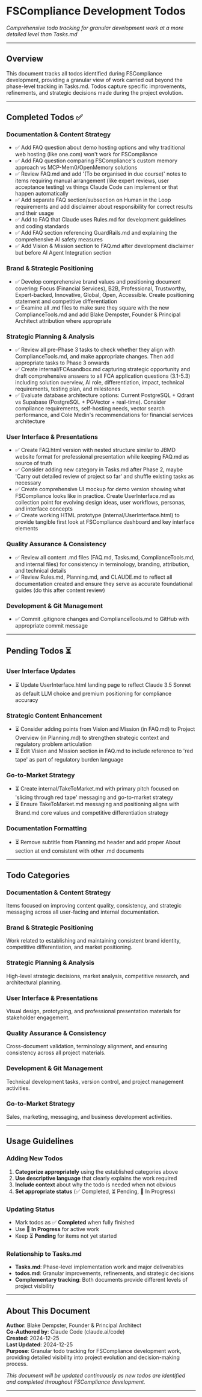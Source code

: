 # FSCompliance Development Todos

*Comprehensive todo tracking for granular development work at a more detailed level than Tasks.md*

---

## Overview

This document tracks all todos identified during FSCompliance development, providing a granular view of work carried out beyond the phase-level tracking in Tasks.md. Todos capture specific improvements, refinements, and strategic decisions made during the project evolution.

---

## Completed Todos ✅

### Documentation & Content Strategy
- ✅ Add FAQ question about demo hosting options and why traditional web hosting (like one.com) won't work for FSCompliance
- ✅ Add FAQ question comparing FSCompliance's custom memory approach vs MCP-Mem0/OpenMemory solutions
- ✅ Review FAQ.md and add '(To be organised in due course)' notes to items requiring manual arrangement (like expert reviews, user acceptance testing) vs things Claude Code can implement or that happen automatically
- ✅ Add separate FAQ section/subsection on Human in the Loop requirements and add disclaimer about responsibility for correct results and their usage
- ✅ Add to FAQ that Claude uses Rules.md for development guidelines and coding standards
- ✅ Add FAQ section referencing GuardRails.md and explaining the comprehensive AI safety measures
- ✅ Add Vision & Mission section to FAQ.md after development disclaimer but before AI Agent Integration section

### Brand & Strategic Positioning
- ✅ Develop comprehensive brand values and positioning document covering: Focus (Financial Services), B2B, Professional, Trustworthy, Expert-backed, Innovative, Global, Open, Accessible. Create positioning statement and competitive differentiation
- ✅ Examine all .md files to make sure they square with the new ComplianceTools.md and add Blake Dempster, Founder & Principal Architect attribution where appropriate

### Strategic Planning & Analysis
- ✅ Review all pre-Phase 3 tasks to check whether they align with ComplianceTools.md, and make appropriate changes. Then add appropriate tasks to Phase 3 onwards
- ✅ Create internal/FCAsandbox.md capturing strategic opportunity and draft comprehensive answers to all FCA application questions (3.1-5.3) including solution overview, AI role, differentiation, impact, technical requirements, testing plan, and milestones
- ✅ Evaluate database architecture options: Current PostgreSQL + Qdrant vs Supabase (PostgreSQL + PGVector + real-time). Consider compliance requirements, self-hosting needs, vector search performance, and Cole Medin's recommendations for financial services architecture

### User Interface & Presentations
- ✅ Create FAQ.html version with nested structure similar to JBMD website format for professional presentation while keeping FAQ.md as source of truth
- ✅ Consider adding new category in Tasks.md after Phase 2, maybe 'Carry out detailed review of project so far' and shuffle existing tasks as necessary
- ✅ Create comprehensive UI mockup for demo version showing what FSCompliance looks like in practice. Create UserInterface.md as collection point for evolving design ideas, user workflows, personas, and interface concepts
- ✅ Create working HTML prototype (internal/UserInterface.html) to provide tangible first look at FSCompliance dashboard and key interface elements

### Quality Assurance & Consistency
- ✅ Review all content .md files (FAQ.md, Tasks.md, ComplianceTools.md, and internal files) for consistency in terminology, branding, attribution, and technical details
- ✅ Review Rules.md, Planning.md, and CLAUDE.md to reflect all documentation created and ensure they serve as accurate foundational guides (do this after content review)

### Development & Git Management
- ✅ Commit .gitignore changes and ComplianceTools.md to GitHub with appropriate commit message

---

## Pending Todos ⏳

### User Interface Updates
- ⏳ Update UserInterface.html landing page to reflect Claude 3.5 Sonnet as default LLM choice and premium positioning for compliance accuracy

### Strategic Content Enhancement
- ⏳ Consider adding points from Vision and Mission (in FAQ.md) to Project Overview (in Planning.md) to strengthen strategic context and regulatory problem articulation
- ⏳ Edit Vision and Mission section in FAQ.md to include reference to 'red tape' as part of regulatory burden language

### Go-to-Market Strategy
- ⏳ Create internal/TakeToMarket.md with primary pitch focused on 'slicing through red tape' messaging and go-to-market strategy
- ⏳ Ensure TakeToMarket.md messaging and positioning aligns with Brand.md core values and competitive differentiation strategy

### Documentation Formatting
- ⏳ Remove subtitle from Planning.md header and add proper About section at end consistent with other .md documents

---

## Todo Categories

### Documentation & Content Strategy
Items focused on improving content quality, consistency, and strategic messaging across all user-facing and internal documentation.

### Brand & Strategic Positioning  
Work related to establishing and maintaining consistent brand identity, competitive differentiation, and market positioning.

### Strategic Planning & Analysis
High-level strategic decisions, market analysis, competitive research, and architectural planning.

### User Interface & Presentations
Visual design, prototyping, and professional presentation materials for stakeholder engagement.

### Quality Assurance & Consistency
Cross-document validation, terminology alignment, and ensuring consistency across all project materials.

### Development & Git Management
Technical development tasks, version control, and project management activities.

### Go-to-Market Strategy
Sales, marketing, messaging, and business development activities.

---

## Usage Guidelines

### Adding New Todos
1. **Categorize appropriately** using the established categories above
2. **Use descriptive language** that clearly explains the work required  
3. **Include context** about why the todo is needed when not obvious
4. **Set appropriate status** (✅ Completed, ⏳ Pending, 🔄 In Progress)

### Updating Status
- Mark todos as ✅ **Completed** when fully finished
- Use 🔄 **In Progress** for active work
- Keep ⏳ **Pending** for items not yet started

### Relationship to Tasks.md
- **Tasks.md**: Phase-level implementation work and major deliverables
- **todos.md**: Granular improvements, refinements, and strategic decisions
- **Complementary tracking**: Both documents provide different levels of project visibility

---

## About This Document

**Author**: Blake Dempster, Founder & Principal Architect  
**Co-Authored by**: Claude Code (claude.ai/code)  
**Created**: 2024-12-25  
**Last Updated**: 2024-12-25  
**Purpose**: Granular todo tracking for FSCompliance development work, providing detailed visibility into project evolution and decision-making process.

*This document will be updated continuously as new todos are identified and completed throughout FSCompliance development.*

---